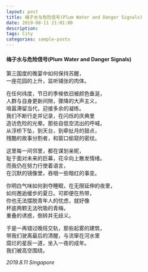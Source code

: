 ```yaml
---
layout: post
title: 梅子水与危险信号(Plum Water and Danger Signals)
date: 2019-08-11 21:01:00
description: 
tags: City
categories: sample-posts
---
```


#### 梅子水与危险信号(Plum Water and Danger Signals)

第三国度的晚宴中如何保持苏醒，  
一座花园的上升，监听铺张的肉体。  

在任何纬度，节日的季候依旧被颜色垂涎，  
人群与自身更新间隙，骤降的大声主义，  
喧嚣滞留当代，迎接多余的凝练。  
我们不断行走并记录，在闪烁的庆典里  
造访危险的光晕。那些自低空流出的呼喊，  
从浮桥下坠，到天台，到牵扯月的鼓点，  
残酷的故事分割者，和窗口偷窥的密纹。  

这里每一间邻里，都在谋划亲昵，  
耻于面对未来的巨幕，花伞向上散发情绪。    
而我仍在努力行使着语言，   
在沉默的镜像里，吞咽一些暗红的事变。  

你明白气味如何剥夺睡眠，在无限延伸的夜里，    
如何邂逅缓步的夏日。可即便在热带，  
你也无法摆脱青年人的忧虑，就好像  
杯底两颗无法吮吸的青梅，  
重叠的诱惑，倒转并无歧义。  

于是一再错过晚班交轨，那些起雾的建筑，  
带我们驶离最后的清醒，与流窜在河水里  
腐烂的星辰一道，坐入一夜的成年。  
我们被高空围绕。  

*2019.8.11 Singapore*